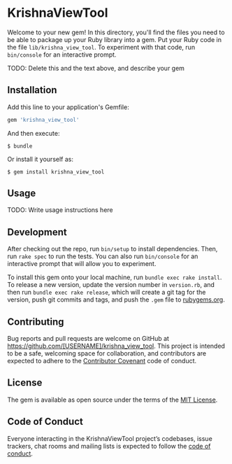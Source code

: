 # KrishnaViewTool

Welcome to your new gem! In this directory, you'll find the files you need to be able to package up your Ruby library into a gem. Put your Ruby code in the file `lib/krishna_view_tool`. To experiment with that code, run `bin/console` for an interactive prompt.

TODO: Delete this and the text above, and describe your gem

## Installation

Add this line to your application's Gemfile:

```ruby
gem 'krishna_view_tool'
```

And then execute:

    $ bundle

Or install it yourself as:

    $ gem install krishna_view_tool

## Usage

TODO: Write usage instructions here

## Development

After checking out the repo, run `bin/setup` to install dependencies. Then, run `rake spec` to run the tests. You can also run `bin/console` for an interactive prompt that will allow you to experiment.

To install this gem onto your local machine, run `bundle exec rake install`. To release a new version, update the version number in `version.rb`, and then run `bundle exec rake release`, which will create a git tag for the version, push git commits and tags, and push the `.gem` file to [rubygems.org](https://rubygems.org).

## Contributing

Bug reports and pull requests are welcome on GitHub at https://github.com/[USERNAME]/krishna_view_tool. This project is intended to be a safe, welcoming space for collaboration, and contributors are expected to adhere to the [Contributor Covenant](http://contributor-covenant.org) code of conduct.

## License

The gem is available as open source under the terms of the [MIT License](https://opensource.org/licenses/MIT).

## Code of Conduct

Everyone interacting in the KrishnaViewTool project’s codebases, issue trackers, chat rooms and mailing lists is expected to follow the [code of conduct](https://github.com/[USERNAME]/krishna_view_tool/blob/master/CODE_OF_CONDUCT.md).
